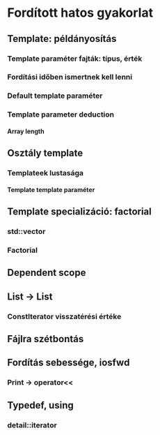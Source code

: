 # Fordított hatos gyakorlat

## Template: példányosítás
### Template paraméter fajták: típus, érték
### Fordítási időben ismertnek kell lenni
### Default template paraméter
### Template parameter deduction
#### Array length

## Osztály template
### Templateek lustasága
#### Template template paraméter

## Template specializáció: factorial
### std::vector<bool>
### Factorial

## Dependent scope

## List -> List <T>
### ConstIterator visszatérési értéke

## Fájlra szétbontás 
## Fordítás sebessége, iosfwd
### Print -> operator<<

## Typedef, using
### detail::iterator

